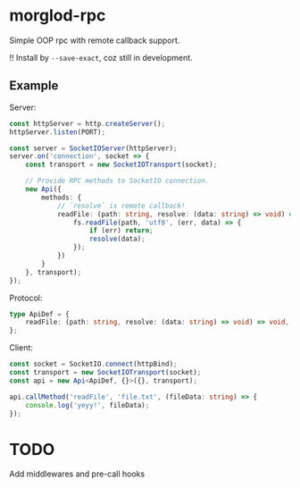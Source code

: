 # morglod-rpc

Simple OOP rpc with remote callback support.

!! Install by `--save-exact`, coz still in development.

## Example

Server:
```ts
const httpServer = http.createServer();
httpServer.listen(PORT);

const server = SocketIOServer(httpServer);
server.on('connection', socket => {
    const transport = new SocketIOTransport(socket);

    // Provide RPC methods to SocketIO connection.
    new Api({
        methods: {
            // `resolve` is remote callback!
            readFile: (path: string, resolve: (data: string) => void) => {
                fs.readFile(path, 'utf8', (err, data) => {
                    if (err) return;
                    resolve(data);
                });
            })
        }
    }, transport);
});
```

Protocol:
```ts
type ApiDef = {
    readFile: (path: string, resolve: (data: string) => void) => void,
};
```

Client:
```ts
const socket = SocketIO.connect(httpBind);
const transport = new SocketIOTransport(socket);
const api = new Api<ApiDef, {}>({}, transport);

api.callMethod('readFile', 'file.txt', (fileData: string) => {
    console.log('yeyy!', fileData);
});
```

# TODO

Add middlewares and pre-call hooks